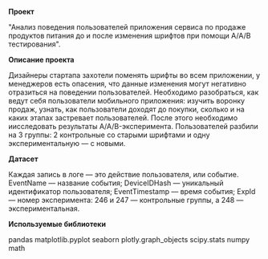 **Проект**

 "Анализ поведения пользователей приложения сервиса по продаже продуктов питания до и после изменения шрифтов при помощи А/А/В тестирования".

**Описание проекта**

Дизайнеры стартапа захотели поменять шрифты во всем приложении, у менеджеров есть опасения, что данные изменения могут негативно отразиться на поведении пользователей.
Необходимо разобраться, как ведут себя пользователи мобильного приложения: изучить воронку продаж, узнать, как пользователи доходят до покупки, сколько и на каких этапах
застревает пользователей. После этого необходимо иисследовать результаты A/A/B-эксперимента. Пользователей разбили на 3 группы: 2 контрольные со старыми шрифтами и одну экспериментальную — с новыми.

**Датасет** 

Каждая запись в логе — это действие пользователя, или событие. 
EventName — название события;
DeviceIDHash — уникальный идентификатор пользователя;
EventTimestamp — время события;
ExpId — номер эксперимента: 246 и 247 — контрольные группы, а 248 — экспериментальная.


**Используемые библиотеки**

pandas
matplotlib.pyplot 
seaborn
plotly.graph_objects
scipy.stats
numpy
math 
